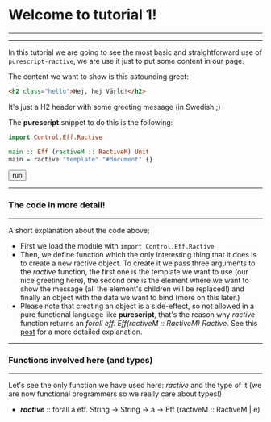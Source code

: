 # Welcome to tutorial 1!
---

---

In this tutorial we are going to see the most basic and straightforward use of `purescript-ractive`, we are use it
just to put some content in our page.

The content we want to show is this astounding greet:

```html
<h2 class="hello">Hej, hej Värld!</h2>
```

It's just a H2 header with some greeting message (in Swedish ;)

The **purescript** snippet to do this is the following:

```haskell
import Control.Eff.Ractive

main :: Eff (ractiveM :: RactiveM) Unit
main = ractive "template" "#document" {}
```

<button class="btn btn-primary" on-click="run1">run</button>

---
### The code in more detail!
---
A short explanation about the code above;

* First we load the module with ```import Control.Eff.Ractive```
* Then, we define function which the only interesting thing that it does is to create a new ractive object.
To create it we pass three arguments to the _ractive_ function, the first one is the template we want to use (our nice greeting here),
the second one is the element where we want to show the message (all the element's children will be replaced!) and finally an object
with the data we want to bind (more on this later.)
* Please note that creating an object is a side-effect, so not allowed in a pure functional language like **purescript**,
that's the reason why _ractive_ function returns an _forall eff. Eff(ractiveM :: RactiveM) Ractive_.
See this [post](http://www.purescript.org/posts/Eff-Monad/ "Handling Native Effects with the Eff Monad") for a more detailed explanation.

---
### Functions involved here (and types)
---

Let's see the only function we have used here: _ractive_ and the type of it (we are now functional programmers so we really care about types!)

* **_ractive_** :: forall a eff. String -> String -> a -> Eff (ractiveM :: RactiveM | e)

